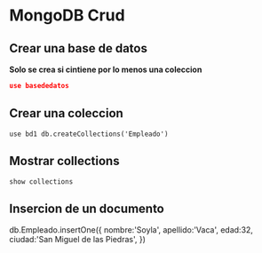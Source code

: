 # MongoDB Crud

## Crear una base de datos 
**Solo se crea si cintiene por lo menos una coleccion**

```json
use basededatos
```
## Crear una coleccion
`use bd1
db.createCollections('Empleado')`

## Mostrar collections
`show collections`

## Insercion de un documento
db.Empleado.insertOne({
    nombre:'Soyla',
    apellido:'Vaca',
    edad:32,
    ciudad:'San Miguel de las Piedras',
})